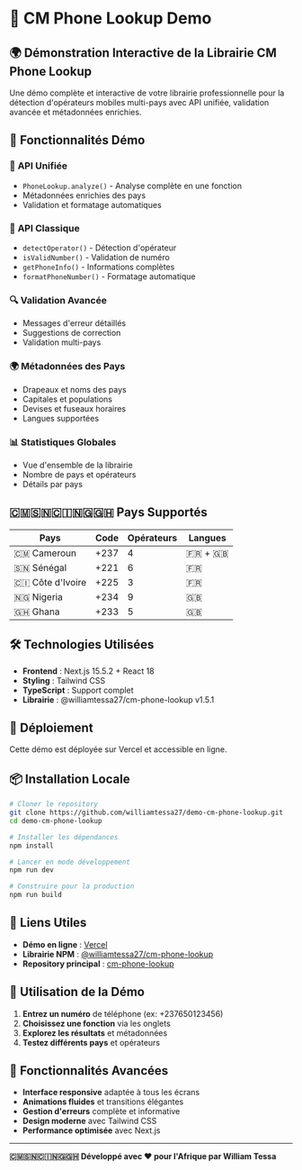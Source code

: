 # 📱 CM Phone Lookup Demo

## 🌍 Démonstration Interactive de la Librairie CM Phone Lookup

Une démo complète et interactive de votre librairie professionnelle pour la détection d'opérateurs mobiles multi-pays avec API unifiée, validation avancée et métadonnées enrichies.

## 🚀 Fonctionnalités Démo

### 🎯 **API Unifiée**
- `PhoneLookup.analyze()` - Analyse complète en une fonction
- Métadonnées enrichies des pays
- Validation et formatage automatiques

### 📱 **API Classique**
- `detectOperator()` - Détection d'opérateur
- `isValidNumber()` - Validation de numéro
- `getPhoneInfo()` - Informations complètes
- `formatPhoneNumber()` - Formatage automatique

### 🔍 **Validation Avancée**
- Messages d'erreur détaillés
- Suggestions de correction
- Validation multi-pays

### 🌍 **Métadonnées des Pays**
- Drapeaux et noms des pays
- Capitales et populations
- Devises et fuseaux horaires
- Langues supportées

### 📊 **Statistiques Globales**
- Vue d'ensemble de la librairie
- Nombre de pays et opérateurs
- Détails par pays

## 🇨🇲🇸🇳🇨🇮🇳🇬🇬🇭 Pays Supportés

| Pays | Code | Opérateurs | Langues |
|------|------|------------|---------|
| 🇨🇲 Cameroun | +237 | 4 | 🇫🇷 + 🇬🇧 |
| 🇸🇳 Sénégal | +221 | 6 | 🇫🇷 |
| 🇨🇮 Côte d'Ivoire | +225 | 3 | 🇫🇷 |
| 🇳🇬 Nigeria | +234 | 9 | 🇬🇧 |
| 🇬🇭 Ghana | +233 | 5 | 🇬🇧 |

## 🛠️ Technologies Utilisées

- **Frontend** : Next.js 15.5.2 + React 18
- **Styling** : Tailwind CSS
- **TypeScript** : Support complet
- **Librairie** : @williamtessa27/cm-phone-lookup v1.5.1

## 🚀 Déploiement

Cette démo est déployée sur Vercel et accessible en ligne.

## 📦 Installation Locale

```bash
# Cloner le repository
git clone https://github.com/williamtessa27/demo-cm-phone-lookup.git
cd demo-cm-phone-lookup

# Installer les dépendances
npm install

# Lancer en mode développement
npm run dev

# Construire pour la production
npm run build
```

## 🔗 Liens Utiles

- **Démo en ligne** : [Vercel](https://cm-phone-lookup-demo.vercel.app)
- **Librairie NPM** : [@williamtessa27/cm-phone-lookup](https://www.npmjs.com/package/@williamtessa27/cm-phone-lookup)
- **Repository principal** : [cm-phone-lookup](https://github.com/williamtessa27/cm-phone-lookup)

## 🎯 Utilisation de la Démo

1. **Entrez un numéro** de téléphone (ex: +237650123456)
2. **Choisissez une fonction** via les onglets
3. **Explorez les résultats** et métadonnées
4. **Testez différents pays** et opérateurs

## 🌟 Fonctionnalités Avancées

- **Interface responsive** adaptée à tous les écrans
- **Animations fluides** et transitions élégantes
- **Gestion d'erreurs** complète et informative
- **Design moderne** avec Tailwind CSS
- **Performance optimisée** avec Next.js

---

**🇨🇲🇸🇳🇨🇮🇳🇬🇬🇭 Développé avec ❤️ pour l'Afrique par William Tessa**
